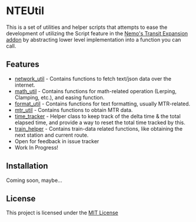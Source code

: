 # NTEUtil
This is a set of utilities and helper scripts that attempts to ease the development of utilizing the Script feature in the [Nemo's Transit Expansion addon](https://github.com/zbx1425/mtr-nte) by abstracting lower level implementation into a function you can call.

## Features
- [network_util](docs/network_util.md) - Contains functions to fetch text/json data over the internet.
- [math_util](docs/math_util.md) - Contains functions for math-related operation (Lerping, Clamping, etc.), and easing function.
- [format_util](docs/format_util.md) - Contains functions for text formatting, usually MTR-related.
- [mtr_util](docs/mtr_util.md) - Contains functions to obtain MTR data.
- [time_tracker](docs/time_tracker.md) - Helper class to keep track of the delta time & the total elapsed time, and provide a way to reset the total time tracked by this.
- [train_helper](docs/train_helper.md) - Contains train-data related functions, like obtaining the next station and current route.
- Open for feedback in issue tracker
- Work In Progress!

## Installation
Coming soon, maybe...

## License
This project is licensed under the [MIT License](LICENSE)